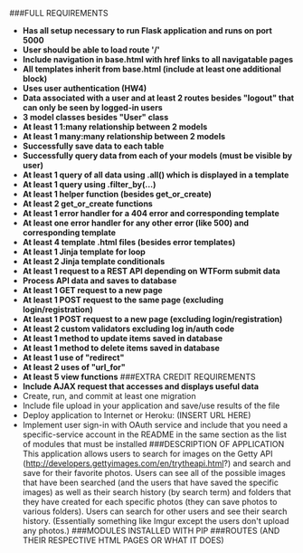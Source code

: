 ###FULL REQUIREMENTS
- **Has all setup necessary to run Flask application and runs on port 5000**
- **User should be able to load route '/'**
- **Include navigation in base.html with href links to all navigatable pages**
- **All templates inherit from base.html (include at least one additional block)**
- **Uses user authentication (HW4)**
- **Data associated with a user and at least 2 routes besides "logout" that can only be seen by logged-in users**
- **3 model classes besides "User" class**
- **At least 1 1:many relationship between 2 models**
- **At least 1 many:many relationship between 2 models**
- **Successfully save data to each table**
- **Successfully query data from each of your models (must be visible by user)**
- **At least 1 query of all data using .all() which is displayed in a template**
- **At least 1 query using .filter_by(...)**
- **At least 1 helper function (besides get_or_create)**
- **At least 2 get_or_create functions**
- **At least 1 error handler for a 404 error and corresponding template**
- **At least one error handler for any other error (like 500) and corresponding template**
- **At least 4 template .html files (besides error templates)**
- **At least 1 Jinja template for loop**
- **At least 2 Jinja template conditionals**
- **At least 1 request to a REST API depending on WTForm submit data**
- **Process API data and saves to database**
- **At least 1 GET request to a new page**
- **At least 1 POST request to the same page (excluding login/registration)**
- **At least 1 POST request to a new page (excluding login/registration)**
- **At least 2 custom validators excluding log in/auth code**
- **At least 1 method to update items saved in database**
- **At least 1 method to delete items saved in database**
- **At least 1 use of "redirect"**
- **At least 2 uses of "url_for"**
- **At least 5 view functions**
###EXTRA CREDIT REQUIREMENTS
- **Include AJAX request that accesses and displays useful data**
- Create, run, and commit at least one migration
- Include file upload in your application and save/use results of the file
- Deploy application to Internet or Heroku: (INSERT URL HERE)
- Implement user sign-in with OAuth service and include that you need a specific-service account in the README in the same section as the list of modules that must be installed
###DESCRIPTION OF APPLICATION
This application allows users to search for images on the Getty API (http://developers.gettyimages.com/en/trytheapi.html?) and search and save for their favorite photos. Users can see all of the possible images that have been searched (and the users that have saved the specific images) as well as their search history (by search term) and folders that they have created for each specific photos (they can save photos to various folders). Users can search for other users and see their search history. (Essentially something like Imgur except the users don't upload any photos.)
###MODULES INSTALLED WITH PIP
###ROUTES (AND THEIR RESPECTIVE HTML PAGES OR WHAT IT DOES)
